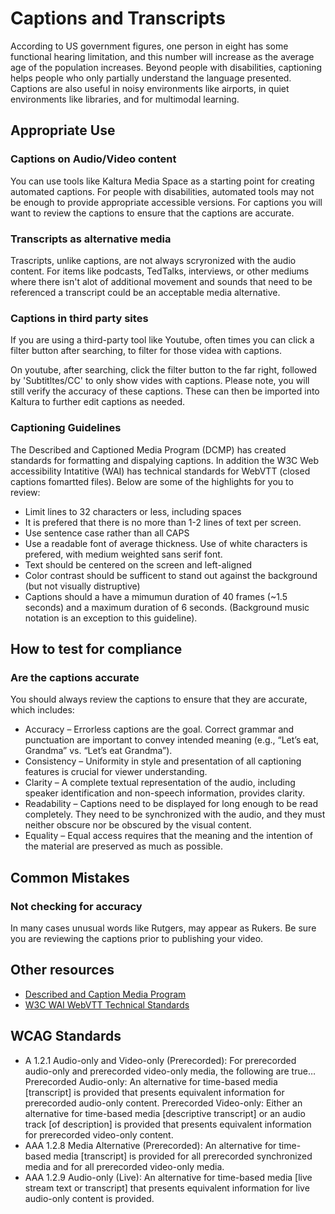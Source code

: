 # Captions and Transcripts
According to US government figures, one person in eight has some functional hearing limitation, and this number will increase as the average age of the population increases. Beyond people with disabilities, captioning helps people who only partially understand the language presented. Captions are also useful in noisy environments like airports, in quiet environments like libraries, and for multimodal learning.

## Appropriate Use
### Captions on Audio/Video content
You can use tools like Kaltura Media Space as a starting point for creating automated captions. For people with disabilities, automated tools may not be enough to provide appropriate accessible versions. For captions you will want to review the captions to ensure that the captions are accurate.

### Transcripts as alternative media
Trascripts, unlike captions, are not always scryronized with the audio content. For items like podcasts, TedTalks, interviews, or other mediums where there isn't alot of additional movement and sounds that need to be referenced a transcript could be an acceptable media alternative. 

### Captions in third party sites
If you are using a third-party tool like Youtube, often times you can click a filter button after searching, to filter for those videa with captions. 

On youtube, after searching, click the filter button to the far right, followed by 'Subtitltes/CC' to only show vides with captions. Please note, you will still verify the accuracy of these captions. These can then be imported into Kaltura to further edit captions as needed.

### Captioning Guidelines
The Described and Captioned Media Program (DCMP) has created standards for formatting and dispalying captions. In addition the W3C Web accessibility Intatitive (WAI) has technical standards for WebVTT (closed captions fomartted files). Below are some of the highlights for you to review:
* Limit lines to 32 characters or less, including spaces
* It is prefered that there is no more than 1-2 lines of text per screen.
* Use sentence case rather than all CAPS
* Use a readable font of average thickness. Use of white characters is prefered, with medium weighted sans serif font. 
* Text should be centered on the screen and left-aligned
* Color contrast should be sufficent to stand out against the background (but not visually distruptive)
* Captions should a have a mimumun duration of 40 frames (~1.5 seconds) and a maximum duration of 6 seconds. (Background music notation is an exception to this guideline).

## How to test for compliance
### Are the captions accurate
You should always review the captions to ensure that they are accurate, which includes:
* Accuracy – Errorless captions are the goal. Correct grammar and punctuation are important to convey intended meaning (e.g., “Let’s eat, Grandma” vs. “Let’s eat Grandma”).
* Consistency – Uniformity in style and presentation of all captioning features is crucial for viewer understanding.
* Clarity – A complete textual representation of the audio, including speaker identification and non-speech information, provides clarity.
* Readability – Captions need to be displayed for long enough to be read completely. They need to be synchronized with the audio, and they must neither obscure nor be obscured by the visual content.
* Equality – Equal access requires that the meaning and the intention of the material are preserved as much as possible.


## Common Mistakes
### Not checking for accuracy
In many cases unusual words like Rutgers, may appear as Rukers. Be sure you are reviewing the captions prior to publishing your video.

## Other resources
* [Described and Caption Media Program](https://dcmp.org/)
* [W3C WAI WebVTT Technical Standards](https://www.w3.org/TR/webvtt/)

## WCAG Standards
* A 1.2.1 Audio-only and Video-only (Prerecorded): For prerecorded audio-only and prerecorded video-only media, the following are true…
Prerecorded Audio-only: An alternative for time-based media [transcript] is provided that presents equivalent information for prerecorded audio-only content.
Prerecorded Video-only: Either an alternative for time-based media [descriptive transcript] or an audio track [of description] is provided that presents equivalent information for prerecorded video-only content.
* AAA 1.2.8 Media Alternative (Prerecorded): An alternative for time-based media [transcript] is provided for all prerecorded synchronized media and for all prerecorded video-only media.
* AAA 1.2.9 Audio-only (Live): An alternative for time-based media [live stream text or transcript] that presents equivalent information for live audio-only content is provided.
